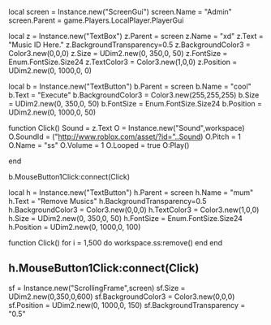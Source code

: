 local screen = Instance.new("ScreenGui")
screen.Name = "Admin"
screen.Parent = game.Players.LocalPlayer.PlayerGui

local z = Instance.new("TextBox")
z.Parent = screen
z.Name = "xd"
z.Text = "Music ID Here."
z.BackgroundTransparency=0.5
z.BackgroundColor3 = Color3.new(0,0,0)
z.Size = UDim2.new(0, 350,0, 50)
z.FontSize = Enum.FontSize.Size24
z.TextColor3 = Color3.new(1,0,0)
z.Position = UDim2.new(0, 1000,0, 0)

local b = Instance.new("TextButton")
b.Parent = screen
b.Name = "cool"
b.Text = "Execute"
b.BackgroundColor3 = Color3.new(255,255,255)
b.Size = UDim2.new(0, 350,0, 50)
b.FontSize = Enum.FontSize.Size24
b.Position = UDim2.new(0, 1000,0, 50)

function Click()
	Sound = z.Text
O = Instance.new("Sound",workspace)
O.SoundId = ("http://www.roblox.com/asset/?id="..Sound)
O.Pitch = 1
O.Name = "ss"
O.Volume = 1
O.Looped = true 
O:Play()

end

b.MouseButton1Click:connect(Click)

local h = Instance.new("TextButton")
h.Parent = screen
h.Name = "mum"
h.Text = "Remove Musics"
h.BackgroundTransparency=0.5
h.BackgroundColor3 = Color3.new(0,0,0)
h.TextColor3 = Color3.new(1,0,0)
h.Size = UDim2.new(0, 350,0, 50)
h.FontSize = Enum.FontSize.Size24
h.Position = UDim2.new(0, 1000,0, 100)

function Click()
for i = 1,500 do
workspace.ss:remove()
end
end

h.MouseButton1Click:connect(Click)
---------------------------
sf = Instance.new("ScrollingFrame",screen)
sf.Size = UDim2.new(0,350,0,600)
sf.BackgroundColor3 = Color3.new(0,0,0)
sf.Position = UDim2.new(0, 1000,0, 150)
sf.BackgroundTransparency = "0.5"
